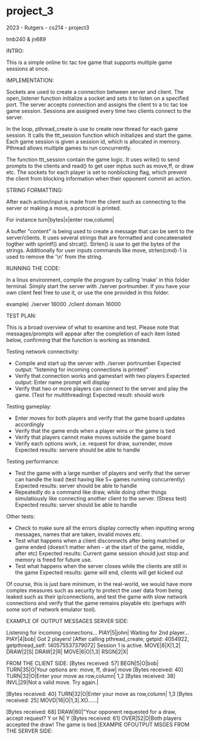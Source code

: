 # project_3
2023 - Rutgers - cs214 - project3

tmb240 & jn689 

INTRO:

This is a simple online tic tac toe game that supports multiple game sessions at once.

IMPLEMENTATION:

Sockets are used to create a connection between server and client. The open_listener function initialize a socket and sets it to listen on a specified port. The server accepts connection and assigns the client to a tic tac toe game session. Sessions are assigned every time two clients connect to the server.

In the loop, pthread_create is use to create new thread for each game session. It calls the ttt_session function which initializes and start the game. Each game session is given a session id, which is allocated in memory. Pthread allows multiple games to run concurrently.

The function ttt_session contain the game logic. It uses write() to send prompts to the clients and read() to get user inptus such as move,ff, or draw etc. The sockets for each player is set to nonblocking flag, which prevent the client from blocking information when their opponent commit an action.

STRING FORMATTING:

After each action/input is made from the client such as connecting to the server or making a move, a protocol is printed. 

For instance turn|bytes|x|enter row,column|

A buffer "content" is being used to create a message that can be sent to the server/clients. It uses several strings that are formatted and concateenated togther with sprintf() and strcat(). Strlen() is use to get the bytes of the strings. Additionally for user inputs commands like move, strlen(cmd)-1 is used to remove the '\n' from the string.


RUNNING THE CODE:

In a linux environment, compile the program by calling 'make' in this folder terminal. Simply start the server with ./server portnumber. If you have your own client feel free to use it, or use the one provided in this folder.

example)
./server 16000
./client domain 16000


TEST PLAN:

This is a broad overview of what to examine and test. Please note that messages/prompts will appear after the completion of each item listed below, confirming that the function is working as intended.

Testing network connectivity:
 - Compile and start up the server with ./server portnumber
 Expected output: "listening for incoming connections is printed"
 - Verify that connection works and gamestart with two players 
 Expected output: Enter name prompt will display
 - Verify that two or more players can connect to the server and play the game. (Test for multithreading)
 Expected result: should work

Testing gameplay:
 - Enter moves for both players and verify that the game board updates accordingly
 - Verify that the game ends when a player wins or the game is tied
 - Verify that players cannot make moves outside the game board
 - Verify each options work, i.e. request for draw, surrender, move
 Expected results: servere should be able to handle 
 
Testing performance:
 - Test the game with a large number of players and verify that the server can handle the load (test having like 5+ games running concurrently)
  Expected results: server should be able to handle
 - Repeatedly do a command like draw, while doing other things simulatiously like connecting another client to the server. (Stress test)
  Expected results: server should be able to handle
  
Other tests:
 - Check to make sure all the errors display correctly when inputting wrong messages, names that are taken, invalid moves etc.
 - Test what happens when a client disconnects after being matched or game ended (doesn't matter when - at the start of the game, middle, after etc)
  Expected results: Current game session should just stop and memory is freed for future use.
 - Test what happens when the server closes while the clients are still in the game
  Expected results: game will end, clients will get kicked out

  
Of course, this is just bare minimum, in the real-world, we would have more complex measures such as security to protect the user data from being leaked such as their ip/connections, and test the game with slow network connections and verify that the game remains playable etc (perhaps with some sort of network emulator tool).

EXAMPLE OF OUTPUT MESSAGES
SERVER SIDE:

Listening for incoming connections...
PlAY|5|john|
Waiting for 2nd player...
PlAY|4|bob|
Got 2 players!
[After calling pthread_create; getpid: 4054922, getpthread_self: 140575537379072]
Session 1 is active.
MOVE|6|X|1,2|
DRAW|2|S|
DRAW|2|R|
MOVE|6|O|1,3|
RSGN|2|X|

FROM THE CLIENT SIDE:
[Bytes received: 57]
BEGN|5|O|bob|
TURN|35|O|Your options are: move, ff, draw|
move
[Bytes received: 40]
TURN|32|O|Enter your move as row,column|
1,2
[Bytes received: 38]
INVL|29|Not a valid move. Try again.|

[Bytes received: 40]
TURN|32|O|Enter your move as row,column|
1,3
[Bytes received: 25]
MOVD|16|O|1,3|.XO......|

[Bytes received: 68]
DRAW|60|"Your opponent requested for a draw, accept request? Y or N|
Y
[Bytes received: 61]
OVER|52|D|Both players accepted the draw! The game is tied.|EXAMPlE OFOUTPUT MSGES FROM THE SERVER SIDE:

